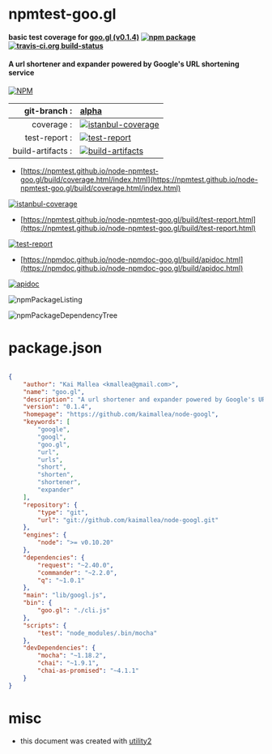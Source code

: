 # npmtest-goo.gl

#### basic test coverage for  [goo.gl (v0.1.4)](https://github.com/kaimallea/node-googl)  [![npm package](https://img.shields.io/npm/v/npmtest-goo.gl.svg?style=flat-square)](https://www.npmjs.org/package/npmtest-goo.gl) [![travis-ci.org build-status](https://api.travis-ci.org/npmtest/node-npmtest-goo.gl.svg)](https://travis-ci.org/npmtest/node-npmtest-goo.gl)

#### A url shortener and expander powered by Google's URL shortening service

[![NPM](https://nodei.co/npm/goo.gl.png?downloads=true&downloadRank=true&stars=true)](https://www.npmjs.com/package/goo.gl)

| git-branch : | [alpha](https://github.com/npmtest/node-npmtest-goo.gl/tree/alpha)|
|--:|:--|
| coverage : | [![istanbul-coverage](https://npmtest.github.io/node-npmtest-goo.gl/build/coverage.badge.svg)](https://npmtest.github.io/node-npmtest-goo.gl/build/coverage.html/index.html)|
| test-report : | [![test-report](https://npmtest.github.io/node-npmtest-goo.gl/build/test-report.badge.svg)](https://npmtest.github.io/node-npmtest-goo.gl/build/test-report.html)|
| build-artifacts : | [![build-artifacts](https://npmtest.github.io/node-npmtest-goo.gl/glyphicons_144_folder_open.png)](https://github.com/npmtest/node-npmtest-goo.gl/tree/gh-pages/build)|

- [https://npmtest.github.io/node-npmtest-goo.gl/build/coverage.html/index.html](https://npmtest.github.io/node-npmtest-goo.gl/build/coverage.html/index.html)

[![istanbul-coverage](https://npmtest.github.io/node-npmtest-goo.gl/build/screenCapture.buildCi.browser.%252Ftmp%252Fbuild%252Fcoverage.lib.html.png)](https://npmtest.github.io/node-npmtest-goo.gl/build/coverage.html/index.html)

- [https://npmtest.github.io/node-npmtest-goo.gl/build/test-report.html](https://npmtest.github.io/node-npmtest-goo.gl/build/test-report.html)

[![test-report](https://npmtest.github.io/node-npmtest-goo.gl/build/screenCapture.buildCi.browser.%252Ftmp%252Fbuild%252Ftest-report.html.png)](https://npmtest.github.io/node-npmtest-goo.gl/build/test-report.html)

- [https://npmdoc.github.io/node-npmdoc-goo.gl/build/apidoc.html](https://npmdoc.github.io/node-npmdoc-goo.gl/build/apidoc.html)

[![apidoc](https://npmdoc.github.io/node-npmdoc-goo.gl/build/screenCapture.buildCi.browser.%252Ftmp%252Fbuild%252Fapidoc.html.png)](https://npmdoc.github.io/node-npmdoc-goo.gl/build/apidoc.html)

![npmPackageListing](https://npmtest.github.io/node-npmtest-goo.gl/build/screenCapture.npmPackageListing.svg)

![npmPackageDependencyTree](https://npmtest.github.io/node-npmtest-goo.gl/build/screenCapture.npmPackageDependencyTree.svg)



# package.json

```json

{
    "author": "Kai Mallea <kmallea@gmail.com>",
    "name": "goo.gl",
    "description": "A url shortener and expander powered by Google's URL shortening service",
    "version": "0.1.4",
    "homepage": "https://github.com/kaimallea/node-googl",
    "keywords": [
        "google",
        "googl",
        "goo.gl",
        "url",
        "urls",
        "short",
        "shorten",
        "shortener",
        "expander"
    ],
    "repository": {
        "type": "git",
        "url": "git://github.com/kaimallea/node-googl.git"
    },
    "engines": {
        "node": ">= v0.10.20"
    },
    "dependencies": {
        "request": "~2.40.0",
        "commander": "~2.2.0",
        "q": "~1.0.1"
    },
    "main": "lib/googl.js",
    "bin": {
        "goo.gl": "./cli.js"
    },
    "scripts": {
        "test": "node_modules/.bin/mocha"
    },
    "devDependencies": {
        "mocha": "~1.18.2",
        "chai": "~1.9.1",
        "chai-as-promised": "~4.1.1"
    }
}
```



# misc
- this document was created with [utility2](https://github.com/kaizhu256/node-utility2)
